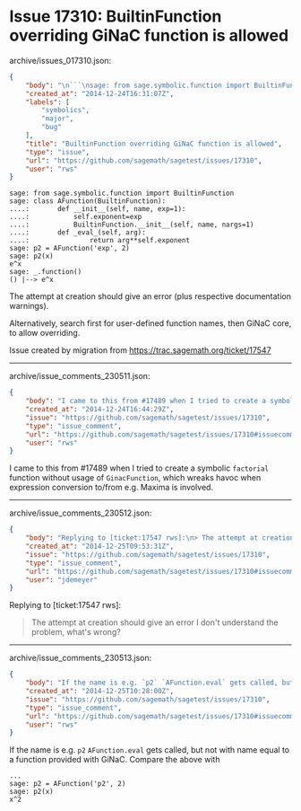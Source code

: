 # Issue 17310: BuiltinFunction overriding GiNaC function is allowed

archive/issues_017310.json:
```json
{
    "body": "\n```\nsage: from sage.symbolic.function import BuiltinFunction\nsage: class AFunction(BuiltinFunction):\n....:       def __init__(self, name, exp=1):\n....:           self.exponent=exp\n....:           BuiltinFunction.__init__(self, name, nargs=1)\n....:       def _eval_(self, arg):\n....:               return arg**self.exponent\nsage: p2 = AFunction('exp', 2)\nsage: p2(x)\ne^x\nsage: _.function()\n() |--> e^x\n```\n\nThe attempt at creation should give an error (plus respective documentation warnings).\n\nAlternatively, search first for user-defined function names, then GiNaC core, to allow overriding.\n\nIssue created by migration from https://trac.sagemath.org/ticket/17547\n\n",
    "created_at": "2014-12-24T16:31:07Z",
    "labels": [
        "symbolics",
        "major",
        "bug"
    ],
    "title": "BuiltinFunction overriding GiNaC function is allowed",
    "type": "issue",
    "url": "https://github.com/sagemath/sagetest/issues/17310",
    "user": "rws"
}
```

```
sage: from sage.symbolic.function import BuiltinFunction
sage: class AFunction(BuiltinFunction):
....:       def __init__(self, name, exp=1):
....:           self.exponent=exp
....:           BuiltinFunction.__init__(self, name, nargs=1)
....:       def _eval_(self, arg):
....:               return arg**self.exponent
sage: p2 = AFunction('exp', 2)
sage: p2(x)
e^x
sage: _.function()
() |--> e^x
```

The attempt at creation should give an error (plus respective documentation warnings).

Alternatively, search first for user-defined function names, then GiNaC core, to allow overriding.

Issue created by migration from https://trac.sagemath.org/ticket/17547





---

archive/issue_comments_230511.json:
```json
{
    "body": "I came to this from #17489 when I tried to create a symbolic `factorial` function without usage of `GinacFunction`, which wreaks havoc when expression conversion to/from e.g. Maxima is involved.",
    "created_at": "2014-12-24T16:44:29Z",
    "issue": "https://github.com/sagemath/sagetest/issues/17310",
    "type": "issue_comment",
    "url": "https://github.com/sagemath/sagetest/issues/17310#issuecomment-230511",
    "user": "rws"
}
```

I came to this from #17489 when I tried to create a symbolic `factorial` function without usage of `GinacFunction`, which wreaks havoc when expression conversion to/from e.g. Maxima is involved.



---

archive/issue_comments_230512.json:
```json
{
    "body": "Replying to [ticket:17547 rws]:\n> The attempt at creation should give an error\nI don't understand the problem, what's wrong?",
    "created_at": "2014-12-25T09:53:31Z",
    "issue": "https://github.com/sagemath/sagetest/issues/17310",
    "type": "issue_comment",
    "url": "https://github.com/sagemath/sagetest/issues/17310#issuecomment-230512",
    "user": "jdemeyer"
}
```

Replying to [ticket:17547 rws]:
> The attempt at creation should give an error
I don't understand the problem, what's wrong?



---

archive/issue_comments_230513.json:
```json
{
    "body": "If the name is e.g. `p2` `AFunction.eval` gets called, but not with name equal to a function provided with GiNaC. Compare the above with\n\n```\n...\nsage: p2 = AFunction('p2', 2)\nsage: p2(x)\nx^2\n```\n",
    "created_at": "2014-12-25T10:28:00Z",
    "issue": "https://github.com/sagemath/sagetest/issues/17310",
    "type": "issue_comment",
    "url": "https://github.com/sagemath/sagetest/issues/17310#issuecomment-230513",
    "user": "rws"
}
```

If the name is e.g. `p2` `AFunction.eval` gets called, but not with name equal to a function provided with GiNaC. Compare the above with

```
...
sage: p2 = AFunction('p2', 2)
sage: p2(x)
x^2
```

